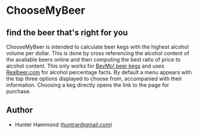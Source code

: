 # ChooseMyBeer

## find the beer that's right for you
ChooseMyBeer is intended to calculate beer kegs with the highest alcohol volume per dollar. This is done by cross referencing the alcohol content of the available beers online and then computing the best ratio of price to alcohol content. This only works for [BevMo! beer kegs](http://www.bevmo.com/Shop/ProductList.aspx/Beer/Kegs/_/N-15Z1z141vn?DNID=Beer) and uses [Realbeer.com](http://www.realbeer.com/edu/health/calories.php) for alcohol percentage facts. By default a menu appears with the top three options displayed to choose from, accompanied with their information. Choosing a keg directly opens the link to the page for purchase.

## Author
* Hunter Hammond (huntrar@gmail.com)

